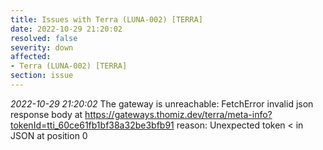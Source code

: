 ```yaml
---
title: Issues with Terra (LUNA-002) [TERRA]
date: 2022-10-29 21:20:02
resolved: false
severity: down
affected:
- Terra (LUNA-002) [TERRA]
section: issue
---
```


*2022-10-29 21:20:02* The gateway is unreachable: FetchError invalid json response body at https://gateways.thomiz.dev/terra/meta-info?tokenId=tti_60ce61fb1bf38a32be3bfb91 reason: Unexpected token < in JSON at position 0